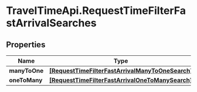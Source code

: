 # TravelTimeApi.RequestTimeFilterFastArrivalSearches

## Properties

Name | Type | Description | Notes
------------ | ------------- | ------------- | -------------
**manyToOne** | [**[RequestTimeFilterFastArrivalManyToOneSearch]**](RequestTimeFilterFastArrivalManyToOneSearch.md) |  | [optional] 
**oneToMany** | [**[RequestTimeFilterFastArrivalOneToManySearch]**](RequestTimeFilterFastArrivalOneToManySearch.md) |  | [optional] 


